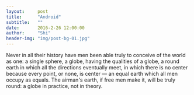 ```yaml
---
layout:     post
title:      "Android"
subtitle:   ""
date:       2016-2-26 12:00:00
author:     "Shi"
header-img: "img/post-bg-01.jpg"
---
```



<p>Never in all their history have men been able truly to conceive of the world as one: a single sphere, a globe, having the qualities of a globe, a round earth in which all the directions eventually meet, in which there is no center because every point, or none, is center — an equal earth which all men occupy as equals. The airman's earth, if free men make it, will be truly round: a globe in practice, not in theory.</p>
